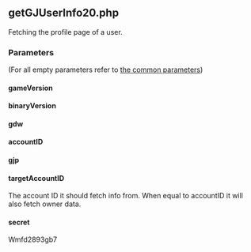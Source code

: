 ## getGJUserInfo20.php
Fetching the profile page of a user.
### Parameters
(For all empty parameters refer to [the common parameters](https://github.com/SMJSGaming/GDDocs/blob/master/endpoints/common_parameters.md))
#### gameVersion
#### binaryVersion
#### gdw
#### accountID
#### gjp
#### targetAccountID
The account ID it should fetch info from. When equal to accountID it will also fetch owner data.
#### secret
Wmfd2893gb7
